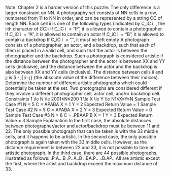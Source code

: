 Note: Chapter 2 is a harder version of this puzzle. The only difference is a larger constraint on NN.
A photography set consists of NN cells in a row, numbered from 11 to NN in order, and can be represented by a string CC of length NN. Each cell ii is one of the following types (indicated by C_iC 
i
​
 , the iith character of CC):
If C_iC 
i
​
  = “P”, it is allowed to contain a photographer
If C_iC 
i
​
  = “A”, it is allowed to contain an actor
If C_iC 
i
​
  = “B”, it is allowed to contain a backdrop
If C_iC 
i
​
  = “.”, it must be left empty
A photograph consists of a photographer, an actor, and a backdrop, such that each of them is placed in a valid cell, and such that the actor is between the photographer and the backdrop. Such a photograph is considered artistic if the distance between the photographer and the actor is between XX and YY cells (inclusive), and the distance between the actor and the backdrop is also between XX and YY cells (inclusive). The distance between cells ii and jj is |i - j|∣i−j∣ (the absolute value of the difference between their indices).
Determine the number of different artistic photographs which could potentially be taken at the set. Two photographs are considered different if they involve a different photographer cell, actor cell, and/or backdrop cell.
Constraints
1 \le N \le 2001≤N≤200
1 \le X \le Y \le N1≤X≤Y≤N
Sample Test Case #1
N = 5
C = APABA
X = 1
Y = 2
Expected Return Value = 1
Sample Test Case #2
N = 5
C = APABA
X = 2
Y = 3
Expected Return Value = 0
Sample Test Case #3
N = 8
C = .PBAAP.B
X = 1
Y = 3
Expected Return Value = 3
Sample Explanation
In the first case, the absolute distances between photographer/actor and actor/backdrop must be between 11 and 22. The only possible photograph that can be taken is with the 33 middle cells, and it happens to be artistic.
In the second case, the only possible photograph is again taken with the 33 middle cells. However, as the distance requirement is between 22 and 33, it is not possible to take an artistic photograph.
In the third case, there are 44 possible photographs, illustrated as follows:
.P.A...B
.P..A..B
..BA.P..
..B.AP..
All are artistic except the first, where the artist and backdrop exceed the maximum distance of 33.
